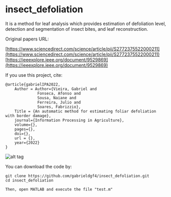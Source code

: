 # insect_defoliation

It is a method for leaf analysis which provides estimation of defoliation level, detection and segmentation of insect bites, and leaf reconstruction.

Original papers URL: 

[https://www.sciencedirect.com/science/article/pii/S2772375522000211](https://www.sciencedirect.com/science/article/pii/S2772375522000211)          
[https://ieeexplore.ieee.org/document/9529869](https://ieeexplore.ieee.org/document/9529869)

If you use this project, cite:

    @article{gabrielIPA2022,
        Author = Author={Vieira, Gabriel and 
                  Fonseca, Afonso and
                  Sousa, Naiane and
                  Ferreira, Julio and
                  Soares, Fabrizzio},
        Title = {An automatic method for estimating foliar defoliation with border damage},
        journal={Information Processing in Agriculture},
        volume={},
        pages={},
        doi={},
        url = {},
        year={2022}
    }

![alt tag](https://user-images.githubusercontent.com/63321757/180870855-387484c8-6edd-4c7c-9c76-83218c656767.png)

You can download the code by:

    git clone https://github.com/gabrieldgf4/insect_defoliation.git
    cd insect_defoliation
    
    Then, open MATLAB and execute the file "test.m"
    
